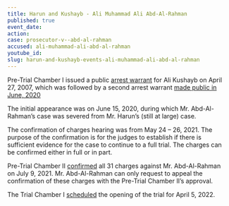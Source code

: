 ```yaml
---
title: Harun and Kushayb - Ali Muhammad Ali Abd-Al-Rahman
published: true
event_date:
action:
case: prosecutor-v--abd-al-rahman
accused: ali-muhammad-ali-abd-al-rahman
youtube_id:
slug: harun-and-kushayb-events-ali-muhammad-ali-abd-al-rahman
---
```


Pre-Trial Chamber I issued a public [arrest warrant](http://www.icc-cpi.int/iccdocs/doc/doc279813.pdf) for Ali Kushayb on April 27, 2007, which was followed by a second arrest warrant [made public in June, 2020](https://www.icc-cpi.int/CourtRecords/CR2020_02363.PDF)

The initial appearance was on June 15, 2020, during which Mr. Abd-Al-Rahman’s case was severed from Mr. Harun’s (still at large) case.

The confirmation of charges hearing was from May 24 – 26, 2021. The purpose of the confirmation is for the judges to establish if there is sufficient evidence for the case to continue to a full trial. The charges can be confirmed either in full or in part.

Pre-Trial Chamber II [confirmed](https://www.icc-cpi.int/CourtRecords/CR2021_06131.PDF) all 31 charges against Mr. Abd-Al-Rahman on July 9, 2021. Mr. Abd-Al-Rahman can only request to appeal the confirmation of these charges with the Pre-Trial Chamber II’s approval.

The Trial Chamber I [scheduled](https://www.icc-cpi.int/Pages/item.aspx?name=pr1806) the opening of the trial for April 5, 2022.
